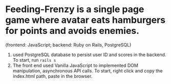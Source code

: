 # Feeding-Frenzy is a single page game where avatar eats hamburgers for points and avoids enemies.
(frontend: JavaScript; backend: Ruby on Rails, PostgreSQL) 			

1. used PostgreSQL database to persist user ID and scores in the backend. To start, run `rails s`
2. The front end used Vanilla JavaScript to implemented DOM manipulation, asynchronous API calls. 
To start, right click and copy the index.html path, paste in the browser.
